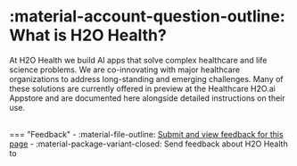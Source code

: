 # :material-account-question-outline: What is H2O Health?

At H2O Health we build AI apps that solve complex healthcare and life science problems. We are co-innovating with major healthcare organizations to address long-standing and emerging challenges. Many of these solutions are currently offered in preview at the Healthcare H2O.ai Appstore and are documented here alongside detailed instructions on their use. 


<br>
=== "Feedback"
    - :material-file-outline: <a href="https://github.com/h2oai/h2o-health/issues/new?assignees=5675sp&labels=h2o_health%2Fdocumentation&template=general_documentation_feedback.md&title=%5BH2O+Health+DOCS%5D" target="_blank">Submit and view feedback for this page</a>
    - :material-package-variant-closed: Send feedback about H2O Health to <niki.athanasiadou@h2o.ai>
